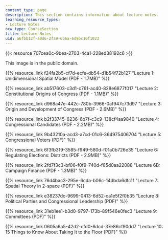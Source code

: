 ```yaml
---
content_type: page
description: This section contains information about lecture notes.
learning_resource_types:
- Lecture Notes
ocw_type: CourseSection
title: Lecture Notes
uid: a6fbb12f-a0d6-2fa9-6b6a-6d9bc10f1023
---
```


{{< resource 707cea0c-9bea-2703-4ca1-228ed38192c6 >}}  

This image is in the public domain.

{{% resource_link f24fa2b5-cf7d-ecfe-db54-d1b54f72b127 "Lecture 1: Unidimensional Spatial Model (PDF - 1.7MB)" %}}

{{% resource_link ab517603-c3d1-c761-ac40-828e6877f017 "Lecture 2: Constitutional Origins of Congress (PDF - 1.1MB)" %}}

{{% resource_link d968a47e-442c-780b-3966-0af947c73d97 "Lecture 3: Origin and Development of Congress (PDF - 2.6MB)" %}}

{{% resource_link b2f33745-6236-6b7f-c3c9-138cf4aa9840 "Lecture 4: Congressional Candidates (PDF - 2.2MB)" %}}

{{% resource_link 9b43210a-acd3-a7cd-01c6-364975406704 "Lecture 5: Congressional Voters (PDF)" %}}

{{% resource_link 6f3fb319-3585-f949-580d-f01a0b726e35 "Lecture 6: Regulating Elections: Districts (PDF - 2.9MB)" %}}

{{% resource_link 2fd7f3c3-bf06-f0f9-740d-f85d0aa22088 "Lecture 6B: Campaign Finance (PDF - 1.3MB)" %}}

{{% resource_link 76d4bac3-295e-6cda-b06c-14dbda6dfc1f "Lecture 7: Spatial Theory in 2-space (PDF)" %}}

{{% resource_link e38237dc-9699-0413-6d52-ca1e5f2f0b35 "Lecture 8: Political Parties and Congressional Leadership (PDF)" %}}

{{% resource_link 31eb1ee1-b3d0-9797-173b-89f546e0fec3 "Lecture 9: Committees (PDF)" %}}

{{% resource_link 0605a6a5-42d2-cfd0-6dcd-37e86cf90dd7 "Lecture 10: 15 Things to Know About Taking It to the Floor (PDF)" %}}